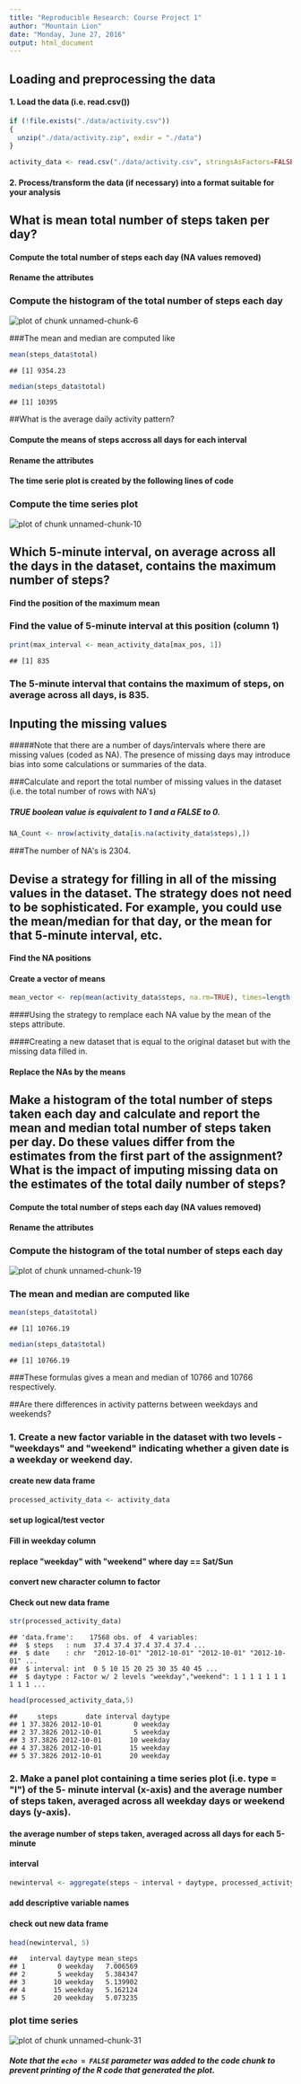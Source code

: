 ```yaml
---
title: "Reproducible Research: Course Project 1"
author: "Mountain Lion"
date: "Monday, June 27, 2016"
output: html_document
---
```



## Loading and preprocessing the data
#### 1. Load the data (i.e. read.csv())

```r
if (!file.exists("./data/activity.csv"))
{
  unzip("./data/activity.zip", exdir = "./data")
}

activity_data <- read.csv("./data/activity.csv", stringsAsFactors=FALSE)
```
#### 2. Process/transform the data (if necessary) into a format suitable for your analysis


## What is mean total number of steps taken per day?


#### Compute the total number of steps each day (NA values removed)


#### Rename the attributes


### Compute the histogram of the total number of steps each day
![plot of chunk unnamed-chunk-6](figure/unnamed-chunk-6-1.png) 

###The mean and median are computed like

```r
mean(steps_data$total)
```

```
## [1] 9354.23
```

```r
median(steps_data$total)
```

```
## [1] 10395
```


##What is the average daily activity pattern?


#### Compute the means of steps accross all days for each interval

#### Rename the attributes


#### The time serie plot is created by the following lines of code

### Compute the time series plot
![plot of chunk unnamed-chunk-10](figure/unnamed-chunk-10-1.png) 

## Which 5-minute interval, on average across all the days in the dataset, contains the maximum number of steps?

#### Find the position of the maximum mean

### Find the value of 5-minute interval at this position (column 1)

```r
print(max_interval <- mean_activity_data[max_pos, 1])
```

```
## [1] 835
```

### The 5-minute interval that contains the maximum of steps, on average across all days, is 835.




## Inputing the missing values

#####Note that there are a number of days/intervals where there are missing values (coded as NA). The presence of missing days may introduce bias into some calculations or summaries of the data.

###Calculate and report the total number of missing values in the dataset (i.e. the total number of rows with NA's)


##### TRUE boolean value is equivalent to 1 and a FALSE to 0.


```r
NA_Count <- nrow(activity_data[is.na(activity_data$steps),])
```

###The number of NA's is 2304.

## Devise a strategy for filling in all of the missing values in the dataset. The strategy does not need to be sophisticated. For example, you could use the mean/median for that day, or the mean for that 5-minute interval, etc.


#### Find the NA positions

#### Create a vector of means

```r
mean_vector <- rep(mean(activity_data$steps, na.rm=TRUE), times=length(na_pos))
```
####Using the strategy to remplace each NA value by the mean of the steps attribute.

####Creating a new dataset that is equal to the original dataset but with the missing data filled in.

#### Replace the NAs by the means



## Make a histogram of the total number of steps taken each day and calculate and report the mean and median total number of steps taken per day. Do these values differ from the estimates from the first part of the assignment? What is the impact of imputing missing data on the estimates of the total daily number of steps?

#### Compute the total number of steps each day (NA values removed)


#### Rename the attributes


### Compute the histogram of the total number of steps each day
![plot of chunk unnamed-chunk-19](figure/unnamed-chunk-19-1.png) 

### The mean and median are computed like

```r
mean(steps_data$total)
```

```
## [1] 10766.19
```

```r
median(steps_data$total)
```

```
## [1] 10766.19
```
###These formulas gives a mean and median of 10766 and 10766 respectively.


##Are there differences in activity patterns between weekdays and weekends?

### 1. Create a new factor variable in the dataset with two levels - "weekdays" and "weekend" indicating whether a given date is a weekday or weekend day.


#### create new data frame

```r
processed_activity_data <- activity_data
```

#### set up logical/test vector


#### Fill in weekday column


#### replace "weekday" with "weekend" where day == Sat/Sun


#### convert new character column to factor


#### Check out new data frame

```r
str(processed_activity_data)
```

```
## 'data.frame':	17568 obs. of  4 variables:
##  $ steps   : num  37.4 37.4 37.4 37.4 37.4 ...
##  $ date    : chr  "2012-10-01" "2012-10-01" "2012-10-01" "2012-10-01" ...
##  $ interval: int  0 5 10 15 20 25 30 35 40 45 ...
##  $ daytype : Factor w/ 2 levels "weekday","weekend": 1 1 1 1 1 1 1 1 1 1 ...
```

```r
head(processed_activity_data,5)
```

```
##     steps       date interval daytype
## 1 37.3826 2012-10-01        0 weekday
## 2 37.3826 2012-10-01        5 weekday
## 3 37.3826 2012-10-01       10 weekday
## 4 37.3826 2012-10-01       15 weekday
## 5 37.3826 2012-10-01       20 weekday
```


### 2. Make a panel plot containing a time series plot (i.e. type = "l") of the 5- minute interval (x-axis) and the average number of steps taken, averaged across all weekday days or weekend days (y-axis).


#### the average number of steps taken, averaged across all days for each 5-minute
#### interval

```r
newinterval <- aggregate(steps ~ interval + daytype, processed_activity_data, mean)
```

#### add descriptive variable names


#### check out new data frame

```r
head(newinterval, 5)
```

```
##   interval daytype mean_steps
## 1        0 weekday   7.006569
## 2        5 weekday   5.384347
## 3       10 weekday   5.139902
## 4       15 weekday   5.162124
## 5       20 weekday   5.073235
```

### plot time series
![plot of chunk unnamed-chunk-31](figure/unnamed-chunk-31-1.png) 


##### Note that the `echo = FALSE` parameter was added to the code chunk to prevent printing of the R code that generated the plot.
